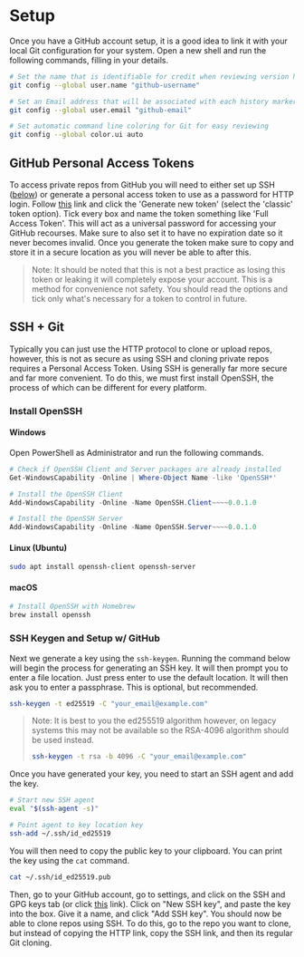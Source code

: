 # Setup

Once you have a GitHub account setup, it is a good idea to link it with your local Git configuration for your system. Open a new shell and run the following commands, filling in your details.

```sh
# Set the name that is identifiable for credit when reviewing version history
git config --global user.name "github-username"

# Set an Email address that will be associated with each history marker
git config --global user.email "github-email"

# Set automatic command line coloring for Git for easy reviewing
git config --global color.ui auto
```

## GitHub Personal Access Tokens

To access private repos from GitHub you will need to either set up SSH ([below](#ssh--git)) or generate a personal access token to use as a password for HTTP login. Follow [this](https://github.com/settings/tokens) link and click the 'Generate new token' (select the 'classic' token option). Tick every box and name the token something like 'Full Access Token'. This will act as a universal password for accessing your GitHub recourses. Make sure to also set it to have no expiration date so it never becomes invalid. Once you generate the token make sure to copy and store it in a secure location as you will never be able to after this.

> Note: It should be noted that this is not a best practice as losing this token or leaking it will completely expose your account. This is a method for convenience not safety. You should read the options and tick only what's necessary for a token to control in future.

## SSH + Git

Typically you can just use the HTTP protocol to clone or upload repos, however, this is not as secure as using SSH and cloning private repos requires a Personal Access Token. Using SSH is generally far more secure and far more convenient. To do this, we must first install OpenSSH, the process of which can be different for every platform.

### Install OpenSSH

#### Windows

Open PowerShell as Administrator and run the following commands.

```powershell
# Check if OpenSSH Client and Server packages are already installed
Get-WindowsCapability -Online | Where-Object Name -like 'OpenSSH*'

# Install the OpenSSH Client
Add-WindowsCapability -Online -Name OpenSSH.Client~~~~0.0.1.0

# Install the OpenSSH Server
Add-WindowsCapability -Online -Name OpenSSH.Server~~~~0.0.1.0
```

#### Linux (Ubuntu)

```sh
sudo apt install openssh-client openssh-server
```

#### macOS

```sh
# Install OpenSSH with Homebrew
brew install openssh
```

### SSH Keygen and Setup w/ GitHub

Next we generate a key using the `ssh-keygen`. Running the command below will begin the process for generating an SSH key. It will then prompt you to enter a file location. Just press enter to use the default location. It will then ask you to enter a passphrase. This is optional, but recommended.

```sh
ssh-keygen -t ed25519 -C "your_email@example.com"
```

> Note: It is best to you the ed255519 algorithm however, on legacy systems this may not be available so the RSA-4096 algorithm should be used instead.
>
> ```sh
> ssh-keygen -t rsa -b 4096 -C "your_email@example.com"
> ```

Once you have generated your key, you need to start an SSH agent and add the key.

```sh
# Start new SSH agent
eval "$(ssh-agent -s)"

# Point agent to key location key
ssh-add ~/.ssh/id_ed25519
```

You will then need to copy the public key to your clipboard. You can print the key using the `cat` command.

```sh
cat ~/.ssh/id_ed25519.pub
```

Then, go to your GitHub account, go to settings, and click on the SSH and GPG keys tab (or click [this](https://github.com/settings/keys) link). Click on "New SSH key", and paste the key into the box. Give it a name, and click "Add SSH key". You should now be able to clone repos using SSH. To do this, go to the repo you want to clone, but instead of copying the HTTP link, copy the SSH link, and then its regular Git cloning.
